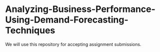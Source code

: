 # Analyzing-Business-Performance-Using-Demand-Forecasting-Techniques
We will use this repository for accepting assignment submissions.
